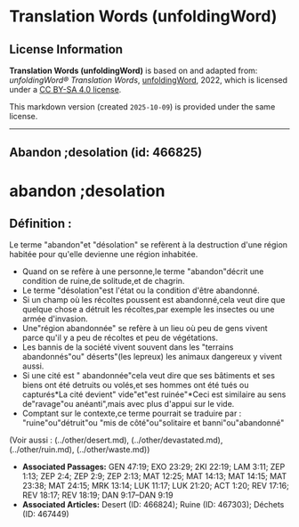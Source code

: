 # Translation Words (unfoldingWord)

## License Information

**Translation Words (unfoldingWord)** is based on and adapted from: _unfoldingWord® Translation Words_, [unfoldingWord](https://unfoldingword.org/utw), 2022, which is licensed under a [CC BY-SA 4.0 license](https://creativecommons.org/licenses/by-sa/4.0/legalcode.en).

This markdown version (created `2025-10-09`) is provided under the same license.



--------------------------------

## Abandon ;desolation (id: 466825)

abandon ;desolation
===================

Définition :
------------

Le terme "abandon"et "désolation" se refèrent à la destruction d'une région habitée pour qu'elle devienne une région inhabitée.

* Quand on se refère à une personne,le terme "abandon"décrit une condition de ruine,de solitude,et de chagrin.
* Le terme "désolation"est l'état ou la condition d'être abandonné.
* Si un champ où les récoltes poussent est abandonné,cela veut dire que quelque chose a détruit les récoltes,par exemple les insectes ou une armée d'invasion.
* Une"région abandonnée" se refère à un lieu où peu de gens vivent parce qu'il y a peu de récoltes et peu de végétations.
* Les bannis de la société vivent souvent dans les "terrains abandonnés"ou" déserts"(les lepreux) les animaux dangereux y vivent aussi.
* Si une cité est " abandonnée"cela veut dire que ses bâtiments et ses biens ont été detruits ou volés,et ses hommes ont été tués ou capturés\*La cité devient" vide"et"est ruinée"\*Ceci est similaire au sens de"ravage"ou anéanti",mais avec plus d'appui sur le vide.
* Comptant sur le contexte,ce terme pourrait se traduire par : "ruine"ou"détruit"ou "mis de côté"ou"solitaire et banni"ou"abandonné"

(Voir aussi : (../other/desert.md), (../other/devastated.md), (../other/ruin.md), (../other/waste.md))

* **Associated Passages:** GEN 47:19; EXO 23:29; 2KI 22:19; LAM 3:11; ZEP 1:13; ZEP 2:4; ZEP 2:9; ZEP 2:13; MAT 12:25; MAT 14:13; MAT 14:15; MAT 23:38; MAT 24:15; MRK 13:14; LUK 11:17; LUK 21:20; ACT 1:20; REV 17:16; REV 18:17; REV 18:19; DAN 9:17–DAN 9:19
* **Associated Articles:** Desert (ID: 466824); Ruine (ID: 467303); Déchets (ID: 467449)

